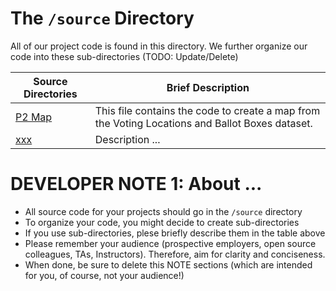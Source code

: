 # The `/source` Directory

All of our project code is found in this directory.  We further organize our code into 
these sub-directories (TODO: Update/Delete)

|Source Directories | Brief Description|
|---------------| -----------------|
|[P2 Map](/p2_map.R) | This file contains the code to create a map from the Voting Locations and Ballot Boxes dataset. 
|[xxx](./xxx) | Description ... 


# DEVELOPER NOTE 1: About ... 
* All source code for your projects should go in the `/source` directory
* To organize your code, you might decide to create sub-directories
* If you use sub-directories, plese briefly describe them in the table above
* Please remember your audience (prospective employers, open source colleagues, TAs, Instructors). Therefore, 
aim for clarity and conciseness.
* When done, be sure to delete this NOTE sections (which are intended for you, of course, not your audience!)
